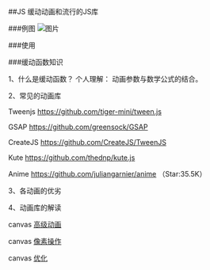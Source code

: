 ##JS 缓动动画和流行的JS库

###例图
![图片](https://timgsa.baidu.com/timg?image&quality=80&size=b9999_10000&sec=1590414796606&di=fa8a754947cbb08e17dd87f787a33a23&imgtype=0&src=http%3A%2F%2Fimg4.imgtn.bdimg.com%2Fit%2Fu%3D1590337554%2C2808310129%26fm%3D214%26gp%3D0.jpg)

###使用


###缓动函数知识

1、什么是缓动函数？
  个人理解： 动画参数与数学公式的结合。

2、常见的动画库

   Tweenjs https://github.com/tiger-mini/tween.js

   GSAP https://github.com/greensock/GSAP

   CreateJS https://github.com/CreateJS/TweenJS

   Kute https://github.com/thednp/kute.js

   Anime https://github.com/juliangarnier/anime （Star:35.5K）


3、各动画的优劣
   

4、动画库的解读


canvas [高级动画](https://developer.mozilla.org/zh-CN/docs/Web/Guide/HTML/Canvas_tutorial/Advanced_animations
)


canvas [像素操作](https://developer.mozilla.org/zh-CN/docs/Web/Guide/HTML/Canvas_tutorial/Pixel_manipulation_with_canvas)


canvas [优化](https://developer.mozilla.org/zh-CN/docs/Web/Guide/HTML/Canvas_tutorial/Optimizing_canvas)    






